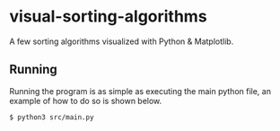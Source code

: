 # visual-sorting-algorithms
A few sorting algorithms visualized with Python & Matplotlib.

## Running
Running the program is as simple as executing the main python file, an example of how to do so is shown below.
```bash
$ python3 src/main.py
```